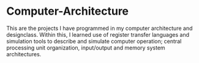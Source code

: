# Computer-Architecture

This are the projects I have programmed in my computer architecture and designclass. Within this, I learned use of register transfer languages and simulation tools to describe and simulate computer operation; central processing unit organization, input/output and memory system architectures. 
